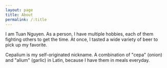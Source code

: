 ```yaml
---
layout: page
title: About
permalink: /:title
---
```


I am Tuan Nguyen. As a person, I have multiple hobbies, each of them fighting others to get the time. At once, I tasted a wide variety of beer to pick up my favorite.

Cepalium is my self-originated nickname. A combination of "cepa" (onion) and "alium" (garlic) in Latin, because I have them in meals everyday.
